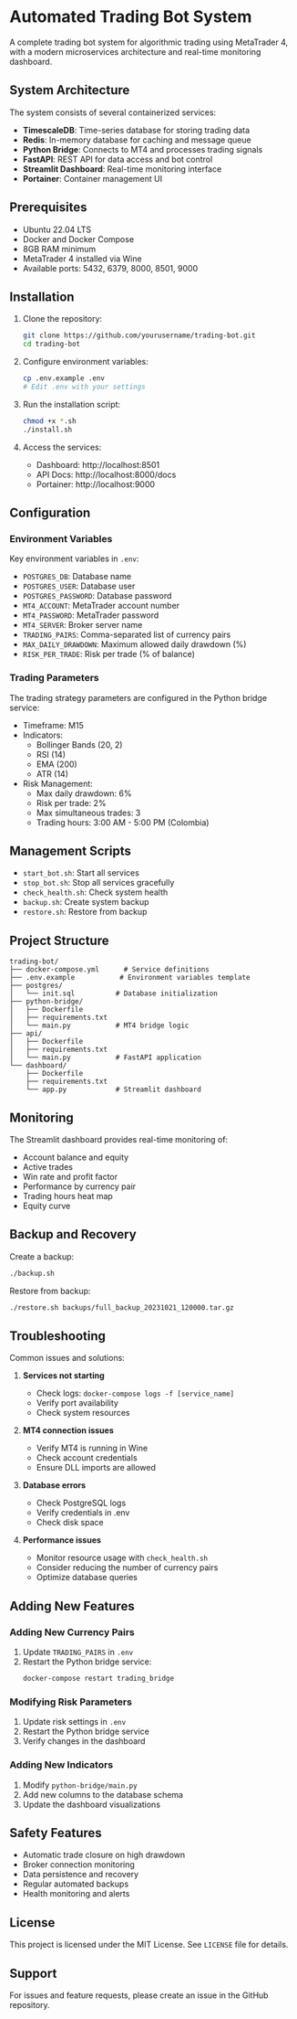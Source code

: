 # Automated Trading Bot System

A complete trading bot system for algorithmic trading using MetaTrader 4, with a modern microservices architecture and real-time monitoring dashboard.

## System Architecture

The system consists of several containerized services:

- **TimescaleDB**: Time-series database for storing trading data
- **Redis**: In-memory database for caching and message queue
- **Python Bridge**: Connects to MT4 and processes trading signals
- **FastAPI**: REST API for data access and bot control
- **Streamlit Dashboard**: Real-time monitoring interface
- **Portainer**: Container management UI

## Prerequisites

- Ubuntu 22.04 LTS
- Docker and Docker Compose
- 8GB RAM minimum
- MetaTrader 4 installed via Wine
- Available ports: 5432, 6379, 8000, 8501, 9000

## Installation

1. Clone the repository:
   ```bash
   git clone https://github.com/yourusername/trading-bot.git
   cd trading-bot
   ```

2. Configure environment variables:
   ```bash
   cp .env.example .env
   # Edit .env with your settings
   ```

3. Run the installation script:
   ```bash
   chmod +x *.sh
   ./install.sh
   ```

4. Access the services:
   - Dashboard: http://localhost:8501
   - API Docs: http://localhost:8000/docs
   - Portainer: http://localhost:9000

## Configuration

### Environment Variables

Key environment variables in `.env`:

- `POSTGRES_DB`: Database name
- `POSTGRES_USER`: Database user
- `POSTGRES_PASSWORD`: Database password
- `MT4_ACCOUNT`: MetaTrader account number
- `MT4_PASSWORD`: MetaTrader password
- `MT4_SERVER`: Broker server name
- `TRADING_PAIRS`: Comma-separated list of currency pairs
- `MAX_DAILY_DRAWDOWN`: Maximum allowed daily drawdown (%)
- `RISK_PER_TRADE`: Risk per trade (% of balance)

### Trading Parameters

The trading strategy parameters are configured in the Python bridge service:

- Timeframe: M15
- Indicators:
  * Bollinger Bands (20, 2)
  * RSI (14)
  * EMA (200)
  * ATR (14)
- Risk Management:
  * Max daily drawdown: 6%
  * Risk per trade: 2%
  * Max simultaneous trades: 3
  * Trading hours: 3:00 AM - 5:00 PM (Colombia)

## Management Scripts

- `start_bot.sh`: Start all services
- `stop_bot.sh`: Stop all services gracefully
- `check_health.sh`: Check system health
- `backup.sh`: Create system backup
- `restore.sh`: Restore from backup

## Project Structure

```
trading-bot/
├── docker-compose.yml      # Service definitions
├── .env.example           # Environment variables template
├── postgres/
│   └── init.sql          # Database initialization
├── python-bridge/
│   ├── Dockerfile
│   ├── requirements.txt
│   └── main.py           # MT4 bridge logic
├── api/
│   ├── Dockerfile
│   ├── requirements.txt
│   └── main.py           # FastAPI application
└── dashboard/
    ├── Dockerfile
    ├── requirements.txt
    └── app.py            # Streamlit dashboard
```

## Monitoring

The Streamlit dashboard provides real-time monitoring of:

- Account balance and equity
- Active trades
- Win rate and profit factor
- Performance by currency pair
- Trading hours heat map
- Equity curve

## Backup and Recovery

Create a backup:
```bash
./backup.sh
```

Restore from backup:
```bash
./restore.sh backups/full_backup_20231021_120000.tar.gz
```

## Troubleshooting

Common issues and solutions:

1. **Services not starting**
   - Check logs: `docker-compose logs -f [service_name]`
   - Verify port availability
   - Check system resources

2. **MT4 connection issues**
   - Verify MT4 is running in Wine
   - Check account credentials
   - Ensure DLL imports are allowed

3. **Database errors**
   - Check PostgreSQL logs
   - Verify credentials in .env
   - Check disk space

4. **Performance issues**
   - Monitor resource usage with `check_health.sh`
   - Consider reducing the number of currency pairs
   - Optimize database queries

## Adding New Features

### Adding New Currency Pairs

1. Update `TRADING_PAIRS` in `.env`
2. Restart the Python bridge service:
   ```bash
   docker-compose restart trading_bridge
   ```

### Modifying Risk Parameters

1. Update risk settings in `.env`
2. Restart the Python bridge service
3. Verify changes in the dashboard

### Adding New Indicators

1. Modify `python-bridge/main.py`
2. Add new columns to the database schema
3. Update the dashboard visualizations

## Safety Features

- Automatic trade closure on high drawdown
- Broker connection monitoring
- Data persistence and recovery
- Regular automated backups
- Health monitoring and alerts

## License

This project is licensed under the MIT License. See `LICENSE` file for details.

## Support

For issues and feature requests, please create an issue in the GitHub repository.

